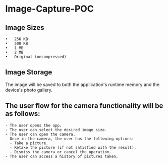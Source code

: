 # Image-Capture-POC

## Image Sizes
	•	256 KB
	•	500 KB
	•	1 MB
	•	2 MB
	•	Original (uncompressed)


## Image Storage

The image will be saved to both the application's runtime memory and the device's photo gallery.

## The user flow for the camera functionality will be as follows:
	- The user opens the app.
	- The user can select the desired image size.
	- The user can open the camera.
	- Once in the camera, the user has the following options:
	  - Take a picture.
	  - Retake the picture (if not satisfied with the result).
	  - Dismiss the camera or cancel the operation.
	- The user can access a history of pictures taken.
